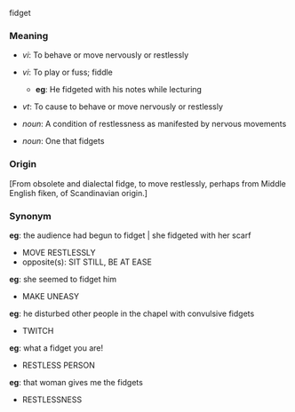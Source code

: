 fidget
### Meaning
+ _vi_: To behave or move nervously or restlessly
+ _vi_: To play or fuss; fiddle
    + __eg__: He fidgeted with his notes while lecturing
+ _vt_: To cause to behave or move nervously or restlessly

+ _noun_: A condition of restlessness as manifested by nervous movements
+ _noun_: One that fidgets

### Origin

[From obsolete and dialectal fidge, to move restlessly, perhaps from Middle English fiken, of Scandinavian origin.]

### Synonym

__eg__: the audience had begun to fidget | she fidgeted with her scarf

+ MOVE RESTLESSLY
+ opposite(s): SIT STILL, BE AT EASE

__eg__: she seemed to fidget him

+ MAKE UNEASY

__eg__: he disturbed other people in the chapel with convulsive fidgets

+ TWITCH

__eg__: what a fidget you are!

+ RESTLESS PERSON

__eg__: that woman gives me the fidgets

+ RESTLESSNESS


